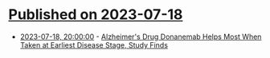 # [Published on 2023-07-18](index.md)

* [2023-07-18, 20:00:00](https://science.slashdot.org/story/23/07/18/1957252/alzheimers-drug-donanemab-helps-most-when-taken-at-earliest-disease-stage-study-finds?utm_source=rss1.0mainlinkanon&utm_medium=feed) - [Alzheimer's Drug Donanemab Helps Most When Taken at Earliest Disease Stage, Study Finds](https://science.slashdot.org/story/23/07/18/1957252/alzheimers-drug-donanemab-helps-most-when-taken-at-earliest-disease-stage-study-finds?utm_source=rss1.0mainlinkanon&utm_medium=feed)
